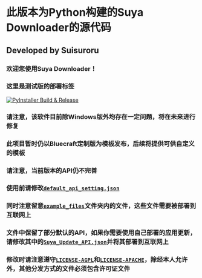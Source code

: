 # 此版本为Python构建的Suya Downloader的源代码

## Developed by Suisuroru

### 欢迎您使用Suya Downloader！

### 这里是测试版的部署标签

[![PyInstaller Build & Release](https://github.com/Suisuroru/Suya_Downloader/actions/workflows/auto_package.yml/badge.svg)](https://github.com/Suisuroru/Suya_Downloader/releases/tag/newest-build)

### 请注意，该软件目前除Windows版外均存在一定问题，将在未来进行修复

### 此项目暂时仍以Bluecraft定制版为模板发布，后续将提供可供自定义的模板

### 请注意，当前版本的API仍不完善

### 使用前请修改[`default_api_setting.json`](https://github.com/Suisuroru/Suya_Downloader/tree/Suya/Template_Files/optional/default_api_setting.json)

### 同时注意留意[`example_files`](https://github.com/Suisuroru/Suya_Downloader/tree/Suya/required/example_files)文件夹内的文件，这些文件需要被部署到互联网上

### 文件中保留了部分默认的API，如果你需要使用自己部署的应用更新，请修改其中的[`Suya_Update_API.json`](https://github.com/Suisuroru/Suya_Downloader/tree/Suya/Template_Files/optional/Suya_Update_API.json)并将其部署到互联网上

### 修改时请注意遵守[`LICENSE-AGPL`](https://github.com/Suisuroru/Suya_Downloader/tree/Suya/LICENSE-AGPL)和[`LICENSE-APACHE`](https://github.com/Suisuroru/Suya_Downloader/tree/Suya/LICENSE-APACHE)，除经本人允许外，其他分发方式的文件必须包含许可证文件